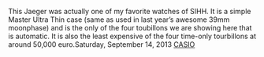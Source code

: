 This Jaeger was actually one of my favorite watches of SIHH. It    is a simple Master Ultra Thin case (same as used in last year’s awesome 39mm moonphase) and is the only of the four toubillons we are showing here that is automatic. It is also the least expensive of the four time-only tourbillons at around 50,000 euro.Saturday, September 14, 2013
 <a href="http://www.twiceclub.com/public/shoponlinejp.asp?cheap=products-c11.html" title="CASIO">CASIO</a>